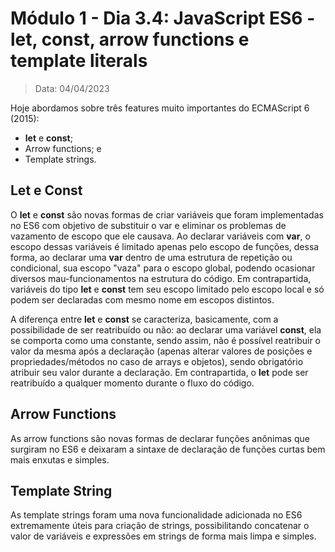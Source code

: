 # Módulo 1 - Dia 3.4: JavaScript ES6 - let, const, arrow functions e template literals

> Data: 04/04/2023

Hoje abordamos sobre três features muito importantes do ECMAScript 6 (2015):
* __let__ e __const__;
* Arrow functions; e
* Template strings.

## Let e Const
O __let__ e __const__ são novas formas de criar variáveis que foram implementadas no ES6 com objetivo de substituir o var e eliminar os problemas de vazamento de escopo que ele causava. Ao declarar variáveis com __var__, o escopo dessas variáveis é limitado apenas pelo escopo de funções, dessa forma, ao declarar uma __var__ dentro de uma estrutura de repetição ou condicional, sua escopo "vaza" para o escopo global, podendo ocasionar diversos mau-funcionamentos na estrutura do código. Em contrapartida, variáveis do tipo __let__ e __const__ tem seu escopo limitado pelo escopo local e só podem ser declaradas com mesmo nome em escopos distintos.

A diferença entre __let__ e __const__ se caracteriza, basicamente, com a possibilidade de ser reatribuído ou não: ao declarar uma variável __const__, ela se comporta como uma constante, sendo assim, não é possível reatribuir o valor da mesma após a declaração (apenas alterar valores de posições e propriedades/métodos no caso de arrays e objetos), sendo obrigatório atribuir seu valor durante a declaração. Em contrapartida, o __let__ pode ser reatribuído a qualquer momento durante o fluxo do código.

## Arrow Functions
As arrow functions são novas formas de declarar funções anônimas que surgiram no ES6 e deixaram a sintaxe de declaração de funções curtas bem mais enxutas e simples.

## Template String
As template strings foram uma nova funcionalidade adicionada no ES6 extremamente úteis para criação de strings, possibilitando concatenar o valor de variáveis e expressões em strings de forma mais limpa e simples.